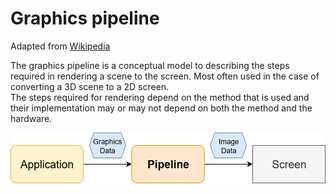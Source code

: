 # Graphics pipeline
Adapted from [Wikipedia](https://en.wikipedia.org/wiki/Graphics_pipeline)

The graphics pipeline is a conceptual model to describing the steps
required in rendering a scene to the screen. Most often used in the
case of converting a 3D scene to a 2D screen. \
The steps required for rendering depend on the method that is used
and their implementation may or may not depend on both the method and
the hardware. 

<p align="center">
    <img src="ThePipeline/ThePipeline.png" width="521" height="81"/>
</p>
